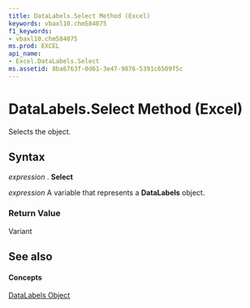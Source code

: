 ```yaml
---
title: DataLabels.Select Method (Excel)
keywords: vbaxl10.chm584075
f1_keywords:
- vbaxl10.chm584075
ms.prod: EXCEL
api_name:
- Excel.DataLabels.Select
ms.assetid: 8ba6763f-0d61-3e47-9876-5391c6509f5c
---
```



# DataLabels.Select Method (Excel)

Selects the object.


## Syntax

 _expression_ . **Select**

 _expression_ A variable that represents a **DataLabels** object.


### Return Value

Variant


## See also


#### Concepts


[DataLabels Object](datalabels-object-excel.md)

